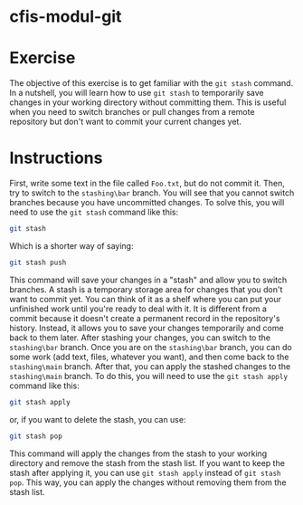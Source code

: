# cfis-modul-git

# Exercise

The objective of this exercise is to get familiar with the `git stash` command. In a nutshell, you will learn how to use `git stash` to temporarily save changes in your working directory without committing them. This is useful when you need to switch branches or pull changes from a remote repository but don't want to commit your current changes yet.

# Instructions

First, write some text in the file called `Foo.txt`, but do not commit it. Then, try to switch to the `stashing\bar` branch. You will see that you cannot switch branches because you have uncommitted changes. To solve this, you will need to use the `git stash` command like this:

```bash
git stash 
```

Which is a shorter way of saying:

```bash
git stash push
```
This command will save your changes in a "stash" and allow you to switch branches. A stash is a temporary storage area for changes that you don't want to commit yet. You can think of it as a shelf where you can put your unfinished work until you're ready to deal with it. It is different from a commit because it doesn't create a permanent record in the repository's history. Instead, it allows you to save your changes temporarily and come back to them later.
After stashing your changes, you can switch to the `stashing\bar` branch. Once you are on the `stashing\bar` branch, you can do some work (add text, files, whatever you want), and then come back to the `stashing\main` branch. After that, you can apply the stashed changes to the `stashing\main` branch. To do this, you will need to use the `git stash apply` command like this:

```bash
git stash apply
```

or, if you want to delete the stash, you can use:

```bash
git stash pop
```
This command will apply the changes from the stash to your working directory and remove the stash from the stash list. If you want to keep the stash after applying it, you can use `git stash apply` instead of `git stash pop`. This way, you can apply the changes without removing them from the stash list.